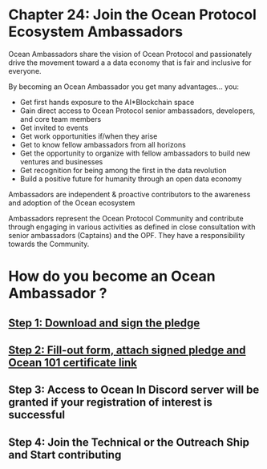 # Chapter 24: Join the Ocean Protocol Ecosystem Ambassadors

<dialog character="mantaray">“Congratulations on completing Ocean101! If your intentions are to contribute to the Ocean ecosystem, then the below is for you; it shows the steps to take in order to join our community of Ocean Ambassadors” </dialog>
 
Ocean Ambassadors share the vision of Ocean Protocol and passionately drive the movement toward a a   data economy that is fair and inclusive for everyone. 
 
By becoming an Ocean Ambassador you get many advantages… you:
- Get first hands exposure to the AI\*Blockchain space
- Gain direct access to Ocean Protocol senior ambassadors, developers, and core team members
- Get invited to events
- Get work opportunities if/when they arise
- Get to know fellow ambassadors from all horizons
- Get the opportunity to organize with fellow ambassadors to build new ventures and businesses
- Get recognition for being among the first in the data revolution
- Build a positive future for humanity through an open data economy
 
Ambassadors are independent & proactive contributors to the awareness and adoption of the Ocean ecosystem
 
Ambassadors represent the Ocean Protocol Community and contribute through engaging in various activities as defined in close consultation with senior ambassadors (Captains) and the OPF. They have a responsibility towards the Community.

# How do you become an Ocean Ambassador ?

## [Step 1: Download and sign the pledge](https://drive.google.com/file/d/1epL84N4hSuPExZinUPaqbxe3O-pjDtJ5/view?usp=sharing)

## [Step 2: Fill-out form, attach signed pledge and Ocean 101 certificate link](https://forms.gle/wWGJYKJZnTZJoBJV7)

## Step 3: Access to Ocean In Discord server will be granted if your registration of interest is successful

## Step 4: Join the Technical or the Outreach Ship and Start contributing
